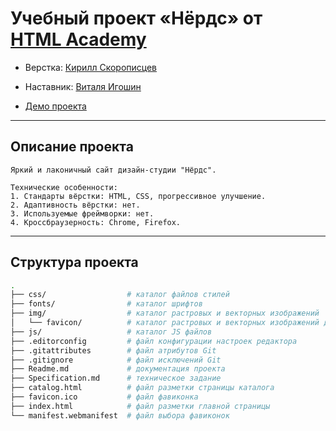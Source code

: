# Учебный проект «Нёрдс» от [HTML Academy](https://htmlacademy.ru/)

* Верстка: [Кирилл Скорописцев](https://htmlacademy.ru/profile/id1530953)
* Наставник: [Виталя Игошин](https://htmlacademy.ru/profile/id353627)

* [Демо проекта](https://ks123kirill.github.io/nerds/)
--- 

## Описание проекта
```
Яркий и лаконичный сайт дизайн-студии "Нёрдс".

Технические особенности:
1. Стандарты вёрстки: HTML, CSS, прогрессивное улучшение.
2. Адаптивность вёрстки: нет.
3. Используемые фреймворки: нет.
4. Кроссбраузерность: Chrome, Firefox.
```
---

## Структура проекта

```bash
.
├── css/                  # каталог файлов стилей
├── fonts/                # каталог шрифтов
├── img/                  # каталог растровых и векторных изображений
│   └── favicon/          # каталог растровых и векторных изображений для фавиконок
├── js/                   # каталог JS файлов
├── .editorconfig         # файл конфигурации настроек редактора
├── .gitattributes        # файл атрибутов Git
├── .gitignore            # файл исключений Git
├── Readme.md             # документация проекта
├── Specification.md      # техническое задание
├── catalog.html          # файл разметки страницы каталога
├── favicon.ico           # файл фавиконка
├── index.html            # файл разметки главной страницы
└── manifest.webmanifest  # файл выбора фавиконок
```
